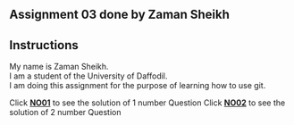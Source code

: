 ## Assignment 03 done by Zaman Sheikh

## Instructions
My name is Zaman Sheikh. <br> I am a student of the University of Daffodil. <br> I am doing this assignment for the purpose of learning how to use git.

Click <a href="https://github.com/zamansheikh/code4coffe/tree/main/Java/Basic/Assignment_03/N001">**NO01**</a>  to see the solution of 1 number Question
Click <a href="https://github.com/zamansheikh/code4coffe/tree/main/Java/Basic/Assignment_03/N002">**NO02**</a>  to see the solution of 2 number Question
